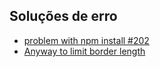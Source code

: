 ## Soluções de erro
* [problem with npm install #202](https://github.com/visionmedia/page.js/issues/202)
* [Anyway to limit border length](http://stackoverflow.com/questions/4131490/anyway-to-limit-border-length)
